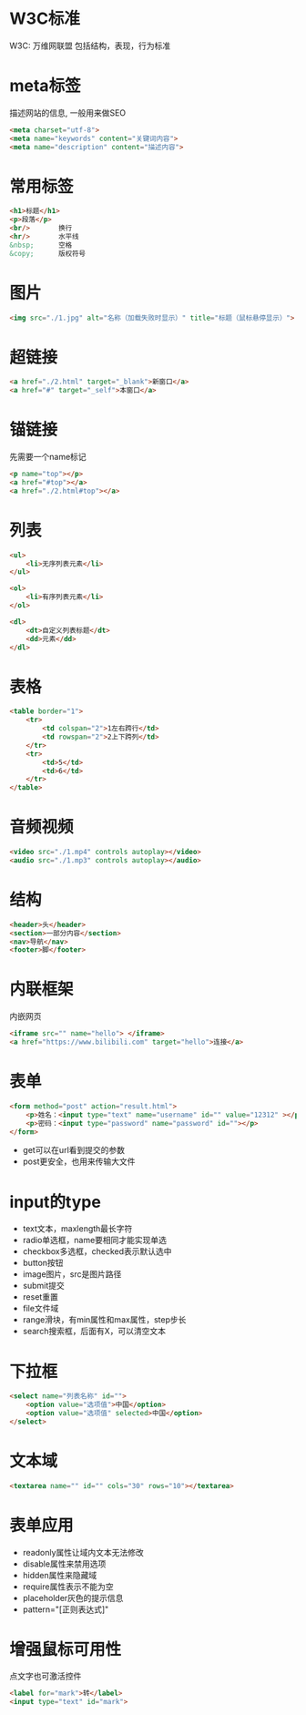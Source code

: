 # W3C标准
W3C: 万维网联盟
包括结构，表现，行为标准

# meta标签
描述网站的信息, 一般用来做SEO
```html
<meta charset="utf-8">
<meta name="keywords" content="关键词内容">
<meta name="description" content="描述内容">
```

# 常用标签
```html
<h1>标题</h1>
<p>段落</p>
<br/>       换行
<hr/>       水平线
&nbsp;      空格
&copy;      版权符号
```

# 图片
```html
<img src="./1.jpg" alt="名称（加载失败时显示）" title="标题（鼠标悬停显示）">
```

# 超链接
```html
<a href="./2.html" target="_blank">新窗口</a>
<a href="#" target="_self">本窗口</a>
```

# 锚链接
先需要一个name标记
```html
<p name="top"></p>
<a href="#top"></a>
<a href="./2.html#top"></a>
```

# 列表
```html
<ul>
    <li>无序列表元素</li>
</ul>

<ol>
    <li>有序列表元素</li>
</ol>

<dl>
    <dt>自定义列表标题</dt>
    <dd>元素</dd>
</dl>
```

# 表格
```html
<table border="1">
    <tr>
        <td colspan="2">1左右跨行</td>
        <td rowspan="2">2上下跨列</td>
    </tr>
    <tr>
        <td>5</td>
        <td>6</td>
    </tr>
</table>
```

# 音频视频
```html
<video src="./1.mp4" controls autoplay></video>
<audio src="./1.mp3" controls autoplay></audio>
```

# 结构
```html
<header>头</header>
<section>一部分内容</section>
<nav>导航</nav>
<footer>脚</footer>
```

# 内联框架
内嵌网页
```html
<iframe src="" name="hello"> </iframe>
<a href="https://www.bilibili.com" target="hello">连接</a>
```

# 表单
```html
<form method="post" action="result.html">
    <p>姓名：<input type="text" name="username" id="" value="12312" ></p>
    <p>密码：<input type="password" name="password" id=""></p>
</form>
```
- get可以在url看到提交的参数
- post更安全，也用来传输大文件

# input的type
- text文本，maxlength最长字符
- radio单选框，name要相同才能实现单选
- checkbox多选框，checked表示默认选中
- button按钮
- image图片，src是图片路径
- submit提交
- reset重置
- file文件域
- range滑块，有min属性和max属性，step步长
- search搜索框，后面有X，可以清空文本

# 下拉框
```html
<select name="列表名称" id="">
    <option value="选项值">中国</option>
    <option value="选项值" selected>中国</option>
</select>
```

# 文本域
```html
<textarea name="" id="" cols="30" rows="10"></textarea>
```

# 表单应用
- readonly属性让域内文本无法修改
- disable属性来禁用选项
- hidden属性来隐藏域
- require属性表示不能为空
- placeholder灰色的提示信息
- pattern="[正则表达式]"

# 增强鼠标可用性
点文字也可激活控件
```html
<label for="mark">转</label>
<input type="text" id="mark">
```
